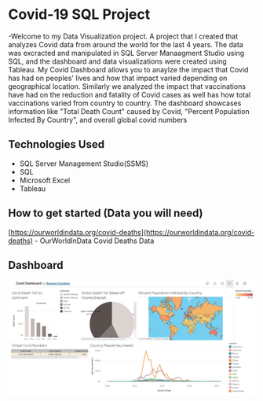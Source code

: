 # Covid-19 SQL Project
-Welcome to my Data Visualization project. A project that I created that analyzes Covid data from around the world for the last 4 years.
The data was excracted and manipulated in SQL Server Manaagment Studio using SQL, and the dashboard and data visualizations 
were created using Tableau. My Covid Dashboard allows you to anaylze the impact that Covid has had on peoples' lives and how that impact 
varied depending on geographical location. Similarly we analyzed the impact that vaccinations have had on the reduction and fatality of Covid
cases as well has how total vaccinations varied from country to country.
The dashboard showcases information like "Total Death Count" caused by Covid, "Percent Population Infected By Country", and  overall global covid numbers
## Technologies Used
- SQL Server Management Studio(SSMS)
- SQL
- Microsoft Excel
- Tableau
## How to get started (Data you will need)
[https://ourworldindata.org/covid-deaths](https://ourworldindata.org/covid-deaths) - OurWorldInData Covid Deaths Data
## Dashboard
![Example](covid-dashboard.jpg?raw=true)
